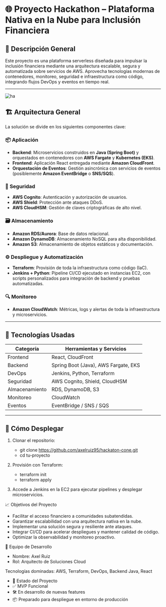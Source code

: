 # 🌐 Proyecto Hackathon – Plataforma Nativa en la Nube para Inclusión Financiera

## 🧭 Descripción General

Este proyecto es una plataforma serverless diseñada para impulsar la inclusión financiera mediante una arquitectura escalable, segura y automatizada sobre servicios de AWS. Aprovecha tecnologías modernas de contenedores, monitoreo, seguridad e infraestructura como código, integrando flujos DevOps y eventos en tiempo real.

---

![ha](https://github.com/user-attachments/assets/7fca2397-7d29-40f5-a12d-d5138edf3185)


## 🏗️ Arquitectura General

La solución se divide en los siguientes componentes clave:

### 📦 **Aplicación**
- **Backend**: Microservicios construidos en **Java (Spring Boot)** y orquestados en contenedores con **AWS Fargate** y **Kubernetes (EKS)**.
- **Frontend**: Aplicación React entregada mediante **Amazon CloudFront**.
- **Orquestación de Eventos**: Gestión asincrónica con servicios de eventos (posiblemente **Amazon EventBridge** o **SNS/SQS**).

### 🔐 **Seguridad**
- **AWS Cognito**: Autenticación y autorización de usuarios.
- **AWS Shield**: Protección ante ataques DDoS.
- **AWS CloudHSM**: Gestión de claves criptográficas de alto nivel.

### 🗃️ **Almacenamiento**
- **Amazon RDS/Aurora**: Base de datos relacional.
- **Amazon DynamoDB**: Almacenamiento NoSQL para alta disponibilidad.
- **Amazon S3**: Almacenamiento de objetos estáticos y documentación.

### ⚙️ **Despliegue y Automatización**
- **Terraform**: Provisión de toda la infraestructura como código (IaC).
- **Jenkins + Python**: Pipeline CI/CD ejecutado en instancias EC2, con scripts personalizados para integración de backend y pruebas automatizadas.

### 🔍 **Monitoreo**
- **Amazon CloudWatch**: Métricas, logs y alertas de toda la infraestructura y microservicios.

---

## 🧰 Tecnologías Usadas

| Categoría        | Herramientas y Servicios            |
|------------------|-------------------------------------|
| Frontend         | React, CloudFront                   |
| Backend          | Spring Boot (Java), AWS Fargate, EKS |
| DevOps           | Jenkins, Python, Terraform          |
| Seguridad        | AWS Cognito, Shield, CloudHSM       |
| Almacenamiento   | RDS, DynamoDB, S3                   |
| Monitoreo        | CloudWatch                          |
| Eventos          | EventBridge / SNS / SQS             |

---

## 🚀 Cómo Desplegar

1. Clonar el repositorio:

   - git clone https://github.com/axelruiz95/hackaton-cone.git
   - cd tu-proyecto
   
2. Provisión con Terraform:

   - terraform init
   - terraform apply

3. Accede a Jenkins en la EC2 para ejecutar pipelines y desplegar microservicios.

📈 Objetivos del Proyecto

   - Facilitar el acceso financiero a comunidades subatendidas.
   - Garantizar escalabilidad con una arquitectura nativa en la nube.
   - Implementar una solución segura y resiliente ante ataques.
   - Integrar CI/CD para acelerar despliegues y mantener calidad de código.
   - Optimizar la observabilidad y monitoreo proactivo.

👥 Equipo de Desarrollo

   - Nombre: Axel Ruiz
   - Rol: Arquitecto de Soluciones Cloud

Tecnologías dominadas: AWS, Terraform, DevOps, Backend Java, React

   - 🏁 Estado del Proyecto
   - ✅ MVP Funcional
   - 🛠️ En desarrollo de nuevas features
   - 📦 Preparado para despliegue en entorno de producción
